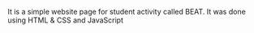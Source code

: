 It is a simple website page for student activity called BEAT. It was done using HTML & CSS and JavaScript
